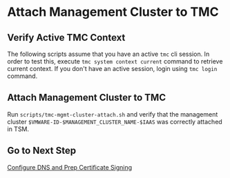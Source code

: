 # Attach Management Cluster to TMC

## Verify Active TMC Context

The following scripts assume that you have an active `tmc` cli session.  In order to test this, execute `tmc system context current` command to retrieve current context.  If you don't have an active session, login using `tmc login` command.

## Attach Management Cluster to TMC

Run `scripts/tmc-mgmt-cluster-attach.sh` and verify that the management cluster `$VMWARE-ID-$MANAGEMENT_CLUSTER_NAME-$IAAS` was correctly attached in TSM.

## Go to Next Step

[Configure DNS and Prep Certificate Signing](03_dns_certs_mgmt.md)
